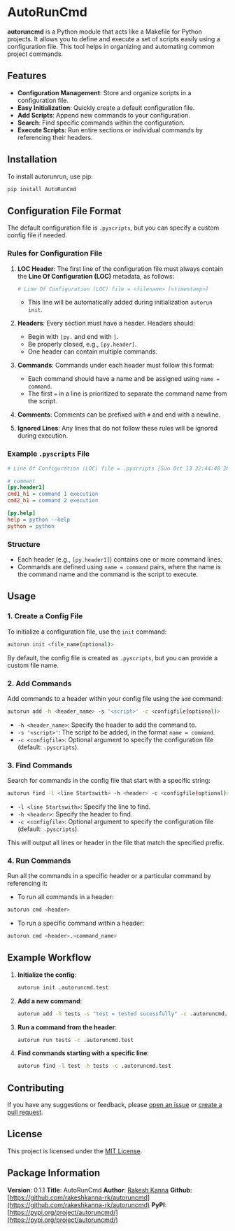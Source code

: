 # AutoRunCmd

**autoruncmd** is a Python module that acts like a Makefile for Python projects. It allows you to define and execute a set of scripts easily using a configuration file. This tool helps in organizing and automating common project commands.

## Features
- **Configuration Management**: Store and organize scripts in a configuration file.
- **Easy Initialization**: Quickly create a default configuration file.
- **Add Scripts**: Append new commands to your configuration.
- **Search**: Find specific commands within the configuration.
- **Execute Scripts**: Run entire sections or individual commands by referencing their headers.

## Installation

To install autorunrun, use pip:

```bash
pip install AutoRunCmd
```

## Configuration File Format

The default configuration file is `.pyscripts`, but you can specify a custom config file if needed. 

### **Rules for Configuration File**
1. **LOC Header**: The first line of the configuration file must always contain the **Line Of Configuration (LOC)** metadata, as follows:
   ```bash
   # Line Of Configuration (LOC) file = <filename> [<timestamp>]
   ```
   - This line will be automatically added during initialization `autorun init`.

2. **Headers**: Every section must have a header. Headers should:
   - Begin with `[py.` and end with `]`.
   - Be properly closed, e.g., `[py.header]`.
   - One header can contain multiple commands.
   
3. **Commands**: Commands under each header must follow this format:
   - Each command should have a name and be assigned using `name = command`.
   - The first `=` in a line is prioritized to separate the command name from the script.

4. **Comments**: Comments can be prefixed with `#` and end with a newline.
   
5. **Ignored Lines**: Any lines that do not follow these rules will be ignored during execution.

### Example `.pyscripts` File

```ini
# Line Of Configuration (LOC) file = .pyscripts [Sun Oct 13 22:44:48 2024]

# comment
[py.header1]
cmd1_h1 = command 1 execution
cmd2_h1 = command 2 execution

[py.help]
help = python --help
python = python
```

### Structure
- Each header (e.g., `[py.header1]`) contains one or more command lines.
- Commands are defined using `name = command` pairs, where the name is the command name and the command is the script to execute.

## Usage

### 1. Create a Config File
To initialize a configuration file, use the `init` command:

```bash
autorun init <file_name(optional)>
```

By default, the config file is created as `.pyscripts`, but you can provide a custom file name.

### 2. Add Commands
Add commands to a header within your config file using the `add` command:

```bash
autorun add -h <header_name> -s '<script>' -c <configfile(optional)>
```

- `-h <header_name>`: Specify the header to add the command to.
- `-s '<script>'`: The script to be added, in the format `name = command`.
- `-c <configfile>`: Optional argument to specify the configuration file (default: `.pyscripts`).

### 3. Find Commands
Search for commands in the config file that start with a specific string:

```bash
autorun find -l <line Startswith> -h <header> -c <configfile(optional)>
```
 - `-l <line Startswith>`: Specify the line to find.
 - `-h <header>`: Specify the header to find.
 - `-c <configfile>`: Optional argument to specify the configuration file (default: `.pyscripts`).

This will output all lines or header in the file that match the specified prefix.

### 4. Run Commands
Run all the commands in a specific header or a particular command by referencing it:

- To run all commands in a header:

```bash
autorun cmd <header>
```

- To run a specific command within a header:

```bash
autorun cmd <header>.<command_name>
```

## Example Workflow

1. **Initialize the config**:
   ```bash
   autorun init .autoruncmd.test
   ```

2. **Add a new command**:
   ```bash
   autorun add -h tests -s "test = tested sucessfully" -c .autoruncmd.test 
   ```

3. **Run a command from the header**:
   ```bash
   autorun run tests -c .autoruncmd.test
   ```

4. **Find commands starting with a specific line**:
   ```bash
   autorun find -l test -h tests -c .autoruncmd.test
   ```

## Contributing

If you have any suggestions or feedback, please [open an issue](https://github.com/rakeshkanna-rk/autoruncmd/issues) or [create a pull request](https://github.com/rakeshkanna-rk/autoruncmd/pulls).

## License

This project is licensed under the [MIT License](https://github.com/rakeshkanna-rk/autoruncmd/blob/main/LICENSE).

## Package Information

**Version**: 0.1.1
**Title**: AutoRunCmd
**Author**: [Rakesh Kanna](https://github.com/rakeshkanna-rk/)
**Github**: [https://github.com/rakeshkanna-rk/autoruncmd](https://github.com/rakeshkanna-rk/autoruncmd)
**PyPI**: [https://pypi.org/project/autoruncmd/](https://pypi.org/project/autoruncmd/)